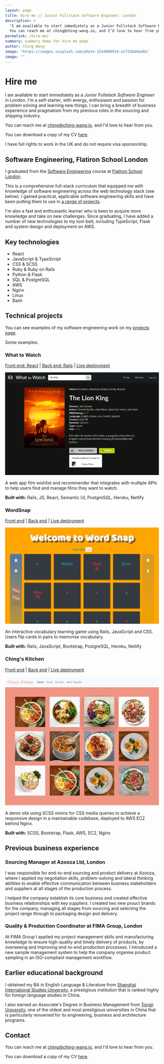 ```yaml
---
layout: page
title: Hire me \| Junior Fullstack Software Engineer, London
description: >
  "I am available to start immediately as a Junior Fullstack Software Engineer in London. I’m a self-starter, with energy, enthusiasm and passion for problem solving and learning new things. I can bring a breadth of business experience and pragmatism from my previous roles in the sourcing and shipping industry.
  You can reach me at ching@ching-wang.io, and I’d love to hear from you."
permalink: /hire-me/
summary: summary demo for hire me page
author: Ching Wang
image: "https://images.unsplash.com/photo-1544980919-e17526d4ed0a"
image: ""
---
```


# Hire me

I am available to start immediately as a _Junior Fullstack Software Engineer_ in London.
I'm a self-starter, with energy, enthusiasm and passion for problem solving and
learning new things. I can bring a breadth of business experience and pragmatism
from my previous roles in the sourcing and shipping industry.

You can reach me at [ching@ching-wang.io](mailto:ching@ching-wang.io), and I'd
love to hear from you.

You can download a copy of my CV [here](/assets/ching-wang-cv.pdf).

I have full rights to work in the UK and do not require visa sponsorship.

## Software Engineering, Flatiron School London

I graduated from the
[Software Engineering](https://flatironschool.com/career-courses/coding-bootcamp/london)
course at [Flatiron School London](https://flatironschool.com/campuses/london).

This is a comprehensive full-stack curriculum that equipped me with knowledge of
software engineering across the web technology stack (see below). I gained
practical, applicable software engineering skills and have been putting them to
use in [a range of projects](/projects).

I'm also a fast and enthusiastic learner who is keen to acquire more knowledge
and take on new challenges. Since graduating, I have added a number of new
technologies to my tool-belt, including TypeScript, Flask and system design and
deployment on AWS.

## Key technologies

- React
- JavaScript & TypeScript
- CSS & SCSS
- Ruby & Ruby on Rails
- Python & Flask
- SQL & PostgreSQL
- AWS
- Nginx
- Linux
- Bash

## Technical projects

You can see examples of my software engineering work on my [projects
page](/projects).

Some examples:

### What to Watch

[Front end: React](https://github.com/ching-wang/client-what-to-watch) \| [Back end: Rails](https://github.com/ching-wang/server-what-to-watch) \| [Live deployment](https://wattowatch.netlify.app/)

![What to Watch](/assets/img/what-to-watch.png)

A web app film wishlist and recommender that integrates with multiple APIs to
help users find and manage films they want to watch.

**Built with:** Rails, JS, React, Semantic UI, PostgreSQL, Heroku, Netlify

### WordSnap

[Front end](https://github.com/ching-wang/word-snap-front-end) \| [Back end](https://github.com/siapankina/word_snap_backend) \| [Live deployment](https://wordsnap.netlify.app/)

![WordSnap](/assets/img/word-snap.png)

An interactive vocabulary learning game using Rails, JavaScript and CSS. Users
flip cards in pairs to memorise vocabulary.

**Built with:** Rails, JavaScript, Bootstrap, PostgreSQL, Heroku, Netlify

### Ching's Kitchen

[Front end](https://github.com/ching-wang/chings-kitchen) \| [Back end](https://github.com/ching-wang/chings-kitchen) \| [Live deployment](http://chings-kitchen.ching-wang.io/)

![Ching's Kitchen](/assets/img/chings-kitchen.png)

A demo site using SCSS mixins for CSS media queries to achieve a responsive
design in a maintainable codebase, deployed to AWS EC2 behind Nginx.

**Built with:** SCSS, Bootstrap, Flask, AWS, EC2, Nginx

## Previous business experience

### Sourcing Manager at Azooza Ltd, London

I was responsible for end-to-end sourcing and product delivery at Azooza, where
I applied my negotiation skills, problem-solving and lateral thinking abilities
to enable effective communication between business stakeholders and suppliers at
all stages of the production process.

I helped the company establish its core business and created effective business
relationships with key suppliers. I created two new prouct brands for the
company, managing all stages from sourcing and selecting the project range
through to packaging design and delivery.

### Quality & Production Coordinator at FIMA Group, London

At FIMA Group I applied my project management skills and manufacturing knowledge
to ensure high-quality and timely delivery of products, by overseeing and
improving end-to-end production processes. I introduced a new sample management
system to help the company organise product sampling in an ISO-compliant
management workflow.

## Earlier educational background

I obtained my BA in English Language & Literature from [Shanghai International
Studies
University](https://en.wikipedia.org/wiki/Shanghai_International_Studies_University),
a prestigious institution that is ranked highly for foreign language studies in
China.

I also earned an Associate's Degree in Business Management from [Tongji
University](https://en.wikipedia.org/wiki/Tongji_University), one of the oldest
and most prestigious universities in China that is particularly renowned for its
engineering, business and architecture programs.

## Contact

You can reach me at [ching@ching-wang.io](mailto:ching@ching-wang.io), and I'd
love to hear from you.

You can download a copy of my CV [here](/assets/ching-wang-cv.pdf).
